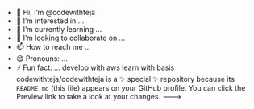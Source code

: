 - 👋 Hi, I’m @codewithteja
- 👀 I’m interested in ...
- 🌱 I’m currently learning ...
- 💞️ I’m looking to collaborate on ...
- 📫 How to reach me ...
- 😄 Pronouns: ...
- ⚡ Fun fact: ...
 develop with aws
  learn with basis
codewithteja/codewithteja is a ✨ special ✨ repository because its `README.md` (this file) appears on your GitHub profile.
You can click the Preview link to take a look at your changes.
--->
